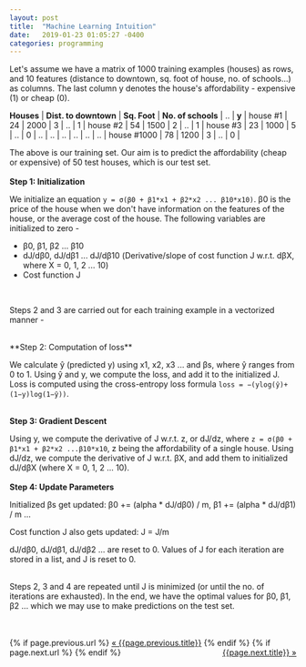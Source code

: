```yaml
---
layout: post
title:  "Machine Learning Intuition"
date:   2019-01-23 01:05:27 -0400
categories: programming
---
```


Let's assume we have a matrix of 1000 training examples (houses) as rows, and 10 features (distance to downtown, sq. foot of house, no. of schools...) as columns. The last column y denotes the house's affordability - expensive (1) or cheap (0). 

**Houses** | **Dist. to downtown** | **Sq. Foot** | **No. of schools** | .. | **y** | 
house #1 | 24 | 2000 | 3 | .. | 1 |
house #2 | 54 | 1500 | 2 | .. | 1 |
house #3 | 23 | 1000 | 5 | .. | 0 |
.. | .. | .. | .. | .. | .. |
house #1000 | 78 | 1200 | 3 | .. | 0 | 

The above is our training set. Our aim is to predict the affordability (cheap or expensive) of 50 test houses, which is our test set. 
<br>
<br>
**Step 1: Initialization** 

We initialize an equation  `y = σ(β0 + β1*x1 + β2*x2 ... β10*x10)`. β0 is the price of the house when we don't have information on the features of the house, or the average cost of the house. The following variables are initialized to zero -
 - β0, β1, β2 ... β10
 - dJ/dβ0, dJ/dβ1 ... dJ/dβ10 (Derivative/slope of cost function J w.r.t. dβX, where X = 0, 1, 2 ... 10)
 - Cost function J

<br>

Steps 2 and 3 are carried out for each training example in a vectorized manner -

<br>
**Step 2: Computation of loss** 

We calculate ŷ (predicted y) using x1, x2, x3 ... and βs, where ŷ ranges from 0 to 1. Using ŷ and y, we compute the loss, and add it to the initialized J. Loss is computed using the cross-entropy loss formula `loss = −(ylog(ŷ)+(1−y)log(1−ŷ))`.
<br>
<br>

**Step 3: Gradient Descent** 

Using y, we compute the derivative of J w.r.t. z, or dJ/dz, where `z = σ(β0 + β1*x1 + β2*x2 ...β10*x10`, z being the affordability of a single house. Using dJ/dz, we compute the derivative of J w.r.t. βX, and add them to initialized dJ/dβX (where X = 0, 1, 2 ... 10). 
<br>
<br>
**Step 4: Update Parameters**

Initialized βs get updated: β0 += (alpha * dJ/dβ0) / m, β1 += (alpha * dJ/dβ1) / m ...

Cost function J also gets updated: J = J/m 

dJ/dβ0, dJ/dβ1, dJ/dβ2 ... are reset to 0. Values of J for each iteration are stored in a list, and J is reset to 0.
<br>
<br>

Steps 2, 3 and 4 are repeated until J is minimized (or until the no. of iterations are exhausted). In the end, we have the optimal values for β0, β1, β2 ... which we may use to make predictions on the test set. 
<br>
<br>
<br>


<div class="Previous-next">
  {% if page.previous.url %}
    <a class="previous" href="{{page.previous.url}}">&laquo; {{page.previous.title}}</a>
  {% endif %}
  {% if page.next.url %}
    <a class="next" style="float:right" href="{{page.next.url}}">{{page.next.title}} &raquo;</a>
  {% endif %}
</div>
